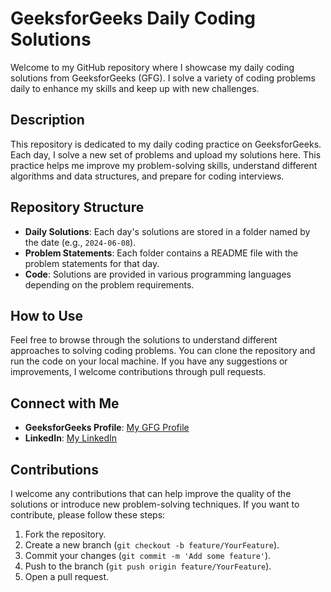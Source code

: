 # GeeksforGeeks Daily Coding Solutions

Welcome to my GitHub repository where I showcase my daily coding solutions from GeeksforGeeks (GFG). I solve a variety of coding problems daily to enhance my skills and keep up with new challenges.

## Description

This repository is dedicated to my daily coding practice on GeeksforGeeks. Each day, I solve a new set of problems and upload my solutions here. This practice helps me improve my problem-solving skills, understand different algorithms and data structures, and prepare for coding interviews.

## Repository Structure

- **Daily Solutions**: Each day's solutions are stored in a folder named by the date (e.g., `2024-06-08`).
- **Problem Statements**: Each folder contains a README file with the problem statements for that day.
- **Code**: Solutions are provided in various programming languages depending on the problem requirements.

## How to Use

Feel free to browse through the solutions to understand different approaches to solving coding problems. You can clone the repository and run the code on your local machine. If you have any suggestions or improvements, I welcome contributions through pull requests.

## Connect with Me

- **GeeksforGeeks Profile**: [My GFG Profile](https://www.geeksforgeeks.org/user/aparnamishra2021/)
- **LinkedIn**: [My LinkedIn](https://www.linkedin.com/in/aparna-mishra-112047243/)

## Contributions

I welcome any contributions that can help improve the quality of the solutions or introduce new problem-solving techniques. If you want to contribute, please follow these steps:

1. Fork the repository.
2. Create a new branch (`git checkout -b feature/YourFeature`).
3. Commit your changes (`git commit -m 'Add some feature'`).
4. Push to the branch (`git push origin feature/YourFeature`).
5. Open a pull request.
